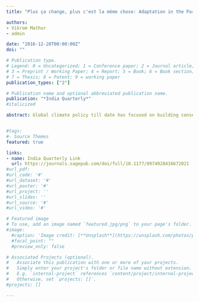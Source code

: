 ```yaml
---
title: "Plus ça change, plus c'est la même chose: Adaptation in the Paris Agreement" 

authors: 
- Vikrom Mathur
- admin

date: "2016-12-20T00:00:00Z"
doi: ""

# Publication type.
# Legend: 0 = Uncategorized; 1 = Conference paper; 2 = Journal article;
# 3 = Preprint / Working Paper; 4 = Report; 5 = Book; 6 = Book section;
# 7 = Thesis; 8 = Patent; 9 = working paper
publication_types: ["2"]

# Publication name and optional abbreviated publication name.
publication: "*India Quarterly*"
#italicized

abstract: Global climate policy till date has focused on building consensus around a differentiated roadmap for reducing greenhouse gas emissions. Equally important yet receiving less attention is the need to support adaptation of the most vulnerable communities to the increasingly severe impacts of climatic changes. The Paris Agreement, negotiated at the 21st COP in December 2015, ‘stitches up’ national contributions on adaptation and mitigation into a global agreement. This article first reviews the adaptation components of the Intended Nationally Determined Contributions (INDCs) submitted by developed, emerging and least developed nations. Second, we examine how adaptation and the related themes of loss and damage have been dealt with in the Paris Agreement in terms of- global goal, legal form, review mechanisms and financing arrangements. Finally, we look at the possibility of evolving new arrangements and opportunities for strengthening global response to adaptation by drawing on references to human rights and climate justice in the Paris Agreement. We contend that the global response cannot be relegated to action by individual nations—partly and loosely supported by global financial and technological flows. The Paris Agreement has made significant steps in raising the importance of adaptation vis-à-vis mitigation in climate action but a lot of work remains to be done. In a sense, the top-down elements of adaptation action reflect long held negotiating positions and the skepticism of developed nations with respect to adaptation. For the post-Paris climate regime to be legitimate and earn the trust of developing nations, it must focus equally on adaptation and mitigation and address the special needs of vulnerable communities across the world.


#tags:
#- Source Themes
featured: true

links:
- name: India Quarterly Link
  url: https://journals.sagepub.com/doi/full/10.1177/0974928416672021
#url_pdf: 
#url_code: '#'
#url_dataset: '#'
#url_poster: '#'
#url_project: ''
#url_slides: ''
#url_source: '#'
#url_video: '#'

# Featured image
# To use, add an image named `featured.jpg/png` to your page's folder. 
#image:
  #caption: 'Image credit: [**Unsplash**](https://unsplash.com/photos/pLCdAaMFLTE)'
  #focal_point: ""
  #preview_only: false

# Associated Projects (optional).
#   Associate this publication with one or more of your projects.
#   Simply enter your project's folder or file name without extension.
#   E.g. `internal-project` references `content/project/internal-project/index.md`.
#   Otherwise, set `projects: []`.
#projects: []

---
```


